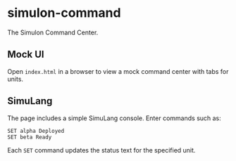 # simulon-command
The Simulon Command Center.

## Mock UI
Open `index.html` in a browser to view a mock command center with tabs for units.

## SimuLang
The page includes a simple SimuLang console. Enter commands such as:

```
SET alpha Deployed
SET beta Ready
```

Each `SET` command updates the status text for the specified unit.

